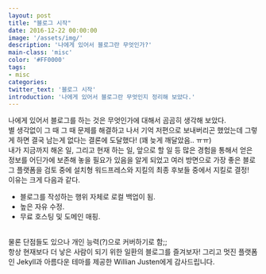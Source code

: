 ```yaml
---
layout: post
title: "블로그 시작"
date: 2016-12-22 00:00:00
image: '/assets/img/'
description: '나에게 있어서 블로그란 무엇인가?'
main-class: 'misc'
color: '#FF0000'
tags:
- misc
categories:
twitter_text: '블로그 시작'
introduction: '나에게 있어서 블로그란 무엇인지 정리해 보았다.'
---
```

나에게 있어서 블로그를 하는 것은 무엇인가에 대해서 곰곰히 생각해 보았다.<br>
별 생각없이 그 때 그 때 문제를 해결하고 나서 기억 저편으로 보내버리곤 했었는데 그렇게 하면 결국 남는게 없다는 결론에 도달했다! (꽤 늦게 깨달았음.. ㅠㅠ)<br>
내가 지금까지 해온 일, 그리고 현재 하는 일, 앞으로 할 일 등 많은 경험을 통해서 얻은 정보를 어딘가에 보존해 놓을 필요가 있음을 알게 되었고 여러 방면으로 가장 좋은 블로그 플랫폼을 검토 중에 설치형 워드프레스와 지킬의 최종 후보들 중에서 지킬로 결정!<br>
이유는 크게 다음과 같다.<br>
<ul>
    <li>블로그를 작성하는 행위 자체로 로컬 백업이 됨.</li>
    <li>높은 자유 수정.</li>
    <li>무료 호스팅 및 도메인 매핑.</li>
</ul>
<br>
물론 단점들도 있으나 개인 능력(?)으로 커버하기로 함;; <br>
항상 현재보다 더 낳은 사람이 되기 위한 일환의 블로그를 즐겨보자! 그리고 멋진 플랫폼인 Jekyll과 아름다운 테마를 제공한 Willian Justen에게 감사드립니다.
